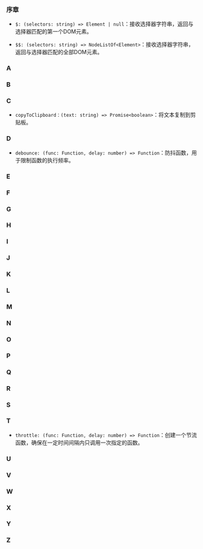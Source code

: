 ### 序章

- `$: (selectors: string) => Element | null`：接收选择器字符串，返回与选择器匹配的第一个DOM元素。

- `$$: (selectors: string) => NodeListOf<Element>`：接收选择器字符串，返回与选择器匹配的全部DOM元素。

### A
### B
### C

- `copyToClipboard：(text: string) => Promise<boolean>`：将文本复制到剪贴板。

### D

- `debounce: (func: Function, delay: number) => Function`：防抖函数，用于限制函数的执行频率。

### E
### F
### G
### H
### I
### J
### K
### L
### M
### N
### O
### P
### Q
### R
### S
### T

- `throttle: (func: Function, delay: number) => Function`：创建一个节流函数，确保在一定时间间隔内只调用一次指定的函数。

### U
### V
### W
### X
### Y
### Z
